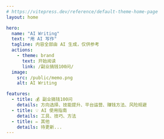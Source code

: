 ```yaml
---
# https://vitepress.dev/reference/default-theme-home-page
layout: home

hero:
  name: "AI Writing"
  text: "用 AI 写作"
  tagline: 内容全部由 AI 生成，仅供参考
  actions:
    - theme: brand
      text: 开始阅读
      link: /副业搞钱100问/
  image:
    src: /public/memo.png
    alt: AI Writing

features:
  - title: 💰 副业搞钱100问
    details: 方向选择、技能提升、平台运营、赚钱方法、风险规避
  - title: 💡 AI 使用指南
    details: 工具、技巧、方法
  - title: ✏️ 其他
    details: 待更新...
---
```


